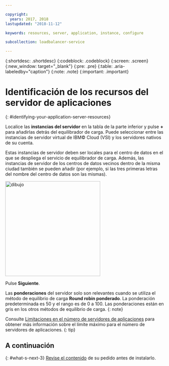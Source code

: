 ```yaml
---

copyright:
  years: 2017, 2018
lastupdated: "2018-11-12"

keywords: resources, server, application, instance, configure

subcollection: loadbalancer-service

---
```


{:shortdesc: .shortdesc}
{:codeblock: .codeblock}
{:screen: .screen}
{:new_window: target="_blank"}
{:pre: .pre}
{:table: .aria-labeledby="caption"}
{:note: .note}
{:important: .important}

# Identificación de los recursos del servidor de aplicaciones
{: #identifying-your-application-server-resources}

Localice las **instancias del servidor** en la tabla de la parte inferior y pulse **+** para añadirlas detrás del equilibrador de carga. Puede seleccionar entre las instancias de servidor virtual de IBM© Cloud (VSI) y los servidores nativos de su cuenta.

Estas instancias de servidor deben ser locales para el centro de datos en el que se despliega el servicio de equilibrador de carga. Además, las instancias de servidor de los centros de datos vecinos dentro de la misma ciudad también se pueden añadir (por ejemplo, si las tres primeras letras del nombre del centro de datos son las mismas).

<img src="images/locate-server-instance.png" alt="dibujo" style="width: 300px;"/>

Pulse **Siguiente**.

Las **ponderaciones** del servidor solo son relevantes cuando se utiliza el método de equilibrio de carga **Round robin ponderado**. La ponderación predeterminada es 50 y el rango es de 0 a 100. Las ponderaciones están en gris en los otros métodos de equilibrio de carga.
{: note}

Consulte [Limitaciones en el número de servidores de aplicaciones](/docs/infrastructure/loadbalancer-service?topic=loadbalancer-service-faqs-for-ibm-cloud-load-balancer#what-s-the-maximum-number-of-compute-instances-i-can-associate-with-my-load-balancer-) para obtener más información sobre el límite máximo para el número de servidores de aplicaciones.
{: tip}

## A continuación
{: #what-s-next-3}
[Revise el contenido](/docs/infrastructure/loadbalancer-service?topic=loadbalancer-service-review-and-place-your-order) de su pedido antes de instalarlo.

